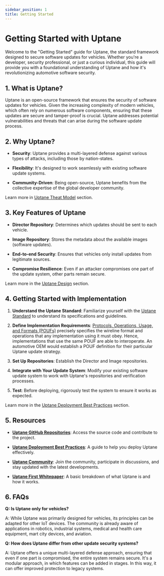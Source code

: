 ```yaml
---
sidebar_position: 1
title: Getting Started
---
```


# Getting Started with Uptane

Welcome to the "Getting Started" guide for Uptane, the standard framework designed to secure software updates for vehicles. Whether you're a developer, security professional, or just a curious individual, this guide will provide you with a foundational understanding of Uptane and how it's revolutionizing automotive software security.

## 1. What is Uptane?

Uptane is an open-source framework that ensures the security of software updates for vehicles. Given the increasing complexity of modern vehicles, which often rely on numerous software components, ensuring that these updates are secure and tamper-proof is crucial. Uptane addresses potential vulnerabilities and threats that can arise during the software update process.

## 2. Why Uptane?

- **Security**: Uptane provides a multi-layered defense against various types of attacks, including those by nation-states.

- **Flexibility**: It's designed to work seamlessly with existing software update systems.

- **Community-Driven**: Being open-source, Uptane benefits from the collective expertise of the global developer community.

Learn more in [Uptane Theat Model](/docs/learn-more/threat.md) section.

## 3. Key Features of Uptane

- **Director Repository**: Determines which updates should be sent to each vehicle.

- **Image Repository**: Stores the metadata about the available images (software updates).

- **End-to-end Security**: Ensures that vehicles only install updates from legitimate sources.

- **Compromise Resilience**: Even if an attacker compromises one part of the update system, other parts remain secure.

Learn more in the [Uptane Design](/docs/learn-more/design.md) section.

## 4. Getting Started with Implementation

1. **Understand the Uptane Standard**: Familiarize yourself with the [Uptane Standard](/docs/standard/uptane-standard.md) to understand its specifications and guidelines.

2. **Define Implementation Requirements**: [Protocols, Operations, Usage, and Formats (POUFs)](/docs/enhancements/pouf/pouf-main.md) precisely specifies the wireline format and operations that any implementation using it must obey. Hence, implementations that use the same POUF are able to interoperate. An automotive OEM would establish a POUF definition for their particular Uptane update strategy.

3. **Set Up Repositories**: Establish the Director and Image repositories.

4. **Integrate with Your Update System**: Modify your existing software update system to work with Uptane's repositories and verification processes.

5. **Test**: Before deploying, rigorously test the system to ensure it works as expected.

Learn more in the [Uptane Deployment Best Practices](/docs/deployment/best-practices.md) section.

## 5. Resources

- **[Uptane GitHub Repositories](https://github.com/uptane)**: Access the source code and contribute to the project.

- **[Uptane Deployment Best Practices](/docs/deployment/best-practices.md)**: A guide to help you deploy Uptane effectively.

- **[Uptane Community](/docs/learn-more/participate)**: Join the community, participate in discussions, and stay updated with the latest developments.

- **[Uptane First Whitepaper](https://uptane.github.io/papers/uptane_first_whitepaper_7821.pdf)**: A basic breakdown of what Uptane is and how it works.

## 6. FAQs

**Q: Is Uptane only for vehicles?**

A: While Uptane was primarily designed for vehicles, its principles can be adapted for other IoT devices. The community is already aware of applications in robotics, industrial systems, medical and health care equipment, mart city devices, and aviation.

**Q: How does Uptane differ from other update security systems?**

A: Uptane offers a unique multi-layered defense approach, ensuring that even if one part is compromised, the entire system remains secure. It's a modular approach, in which features can be added in stages. In this way, it can offer improved protection to legacy systems.
